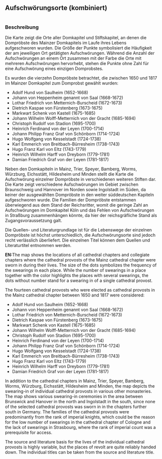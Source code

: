 <h2>Aufschwörungsorte (kombiniert)</h2>

<img src=""/>

<h3>Beschreibung</h3>

<p>Die Karte zeigt die Orte aller Domkapitel und Stiftskapitel, an denen die Dompröbste des Mainzer Domkapitels im Laufe 
ihres Lebens aufgeschworen wurden. Die Größe der Punkte symbolisiert die Häufigkeit der am jeweiligen Ort getätigten Aufschwörungen. 
Während die Anzahl der Aufschwörungen an einem Ort zusammen mit der Farbe die Orte mit mehreren Aufschwörungen hervorhebt, 
stehen die Punkte ohne Zahl für eine Aufschwörung eines einzigen Domprobstes.</p> 

<p>Es wurden die vierzehn Dompröbste betrachtet, die zwischen 1650 und 1817 im Mainzer Domkapitel zum Domprobst gewählt wurden:</p>

 <ul>
  <li>Adolf Hund von Saulheim (1652-1668)</li>
  <li>Johann von Heppenheim genannt von Saal (1668-1672)</li>
  <li>Lothar Friedrich von Metternich-Burscheid (1672-1673)</li>
  <li>Dietrich Kaspae von Fürstenberg (1673-1675)</li>
  <li>Markwart Schenk von Kastell (1675-1685)</li>
  <li>Johann Wilhelm Wolff-Metternich von der Gracht (1685-1694)</li>
  <li>Christoph Rudolf von Stadion (1695-1700)</li>
  <li>Heinrich Ferdinand von der Leyen (1700-1714)</li>
  <li>Johann Philipp Franz Graf von Schönborn (1714-1724)</li>
  <li>Hugo Wolfgang von Kesselstadt (1724-1738)</li>
  <li>Karl Emmerich von Breitbach-Bürresheim (1738-1743)</li>
  <li>Hugo Franz Karl von Eltz (1743-1779)</li>
  <li>Heinrich Wilhelm Harff von Dreyborn (1779-1781)</li>
  <li>Damian Friedrich Graf von der Leyen (1781-1817)</li>
</ul> 

<p>Neben den Domkapiteln in Mainz, Trier, Speyer, Bamberg, Worms, Würzburg, Eichsstätt, Hildesheim und Minden stellt die Karte die Aufschwörung 
einzelner Dompröbste in verschiedenen weiteren Stiften dar. Die Karte zeigt verschiedene Aufschwörungen im Gebiet zwischen Braunschweig und Hannover 
im Norden sowie Ingolstadt im Süden, da keiner der ausgewählten Dompröbste in den weiter süddeutschen Kapiteln aufgeschworen wurde. 
Die Familien der Dompröbste entstammen überwiegend aus dem Stand der Reichsritter, womit die geringe Zahl an Aufschwörungen im Domkapitel Köln und 
das Fehlen von Aufschwörungen in Straßburg zusammenhängen könnte, da hier der reichsgräfliche Stand als Zugangsvoraussetzung galt.</p>

<p>Die Quellen- und Literaturgrundlage ist für die Lebenswege der einzelnen Dompröbste ist höchst unterschiedlich, die Aufschwörungsorte sind 
jedoch recht verlässlich überliefert. Die einzelnen Titel können dem Quellen und Literaturtitel entnommen werden.</p>

<p><strong>EN:</strong>The map shows the locations of all cathedral chapters and collegiate chapters where the cathedral provosts of the Mainz cathedral 
chapter were sworn in during their lives. The size of the dots symbolizes the frequency of the swearings in each place. While the number of swearings 
in a place together with the color highlights the places with several swearings, the dots without number stand for a swearing in of a single cathedral provost.</p>

<p>The fourteen cathedral provosts who were elected as cathedral provosts in the Mainz cathedral chapter between 1650 and 1817 were considered:</p> 

 <ul>
  <li>Adolf Hund von Saulheim (1652-1668)</li>
  <li>Johann von Heppenheim genannt von Saal (1668-1672)</li>
  <li>Lothar Friedrich von Metternich-Burscheid (1672-1673)</li>
  <li>Dietrich Kaspae von Fürstenberg (1673-1675)</li>
  <li>Markwart Schenk von Kastell (1675-1685)</li>
  <li>Johann Wilhelm Wolff-Metternich von der Gracht (1685-1694)</li>
  <li>Christoph Rudolf von Stadion (1695-1700)</li>
  <li>Heinrich Ferdinand von der Leyen (1700-1714)</li>
  <li>Johann Philipp Franz Graf von Schönborn (1714-1724)</li>
  <li>Hugo Wolfgang von Kesselstadt (1724-1738)</li>
  <li>Karl Emmerich von Breitbach-Bürresheim (1738-1743)</li>
  <li>Hugo Franz Karl von Eltz (1743-1779)</li>
  <li>Heinrich Wilhelm Harff von Dreyborn (1779-1781)</li>
  <li>Damian Friedrich Graf von der Leyen (1781-1817)</li>
</ul> 

<p>In addition to the cathedral chapters in Mainz, Trier, Speyer, Bamberg, Worms, Würzburg, Eichsstätt, Hildesheim and Minden, the map depicts the swearing-in 
of individual cathedral provosts in various other monasteries. The map shows various swearing-in ceremonies in the area between Brunswick and Hanover in the 
north and Ingolstadt in the south, since none of the selected cathedral provosts was sworn in in the chapters further south in Germany. The families of the 
cathedral provosts were predominantly from the rank of imperial knights, which could be the reason for the low number of swearings in the cathedral chapter of 
Cologne and the lack of swearings in Strasbourg, where the rank of imperial count was a prerequisite for access.</p>

<p>The source and literature basis for the lives of the individual cathedral provosts is highly variable, but the places of revolt are quite reliably handed down. 
The individual titles can be taken from the source and literature title.</p>
 
 
